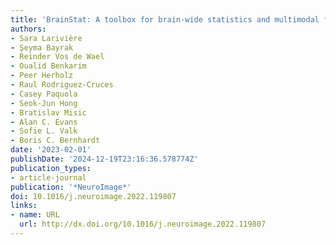 ```yaml
---
title: 'BrainStat: A toolbox for brain-wide statistics and multimodal feature associations'
authors:
- Sara Larivière
- Şeyma Bayrak
- Reinder Vos de Wael
- Oualid Benkarim
- Peer Herholz
- Raul Rodriguez-Cruces
- Casey Paquola
- Seok-Jun Hong
- Bratislav Misic
- Alan C. Evans
- Sofie L. Valk
- Boris C. Bernhardt
date: '2023-02-01'
publishDate: '2024-12-19T23:16:36.578774Z'
publication_types:
- article-journal
publication: '*NeuroImage*'
doi: 10.1016/j.neuroimage.2022.119807
links:
- name: URL
  url: http://dx.doi.org/10.1016/j.neuroimage.2022.119807
---
```

